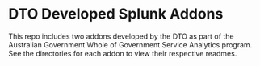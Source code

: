# DTO Developed Splunk Addons

This repo includes two addons developed by the DTO as part of the Australian Government Whole of Government Service Analytics program. See the directories for each addon to view their respective readmes.

